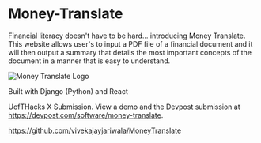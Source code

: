 # Money-Translate
Financial literacy doesn't have to be hard... introducing Money Translate. This website allows user's to input a PDF file of a financial document and it will then output a summary that details the most important concepts of the document in a manner that is easy to understand.

![Money Translate Logo](https://github.com/NigelLobo/UofTHacks-X/blob/main/moneytranslate/media/logo.png)


Built with Django (Python) and React

UofTHacks X Submission. View a demo and the Devpost submission at https://devpost.com/software/money-translate. 

https://github.com/vivekajayjariwala/MoneyTranslate
